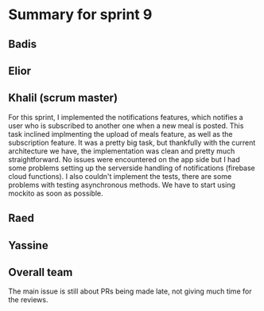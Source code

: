 # Summary for sprint 9

## Badis
## Elior
## Khalil (scrum master) 
For this sprint, I implemented the notifications features, which notifies a user who is subscribed to another one when a new meal is posted. This task inclined implmenting the upload of meals feature, as well as the subscription feature. 
It was a pretty big task, but thankfully with the current architecture we have, the implementation was clean and pretty much straightforward. 
No issues were encountered on the app side but I had some problems setting up the serverside handling of notifications (firebase cloud functions).
I also couldn't implement the tests, there are some problems with testing asynchronous methods. We have to start using mockito as soon as possible.
## Raed 
## Yassine 
## Overall team
The main issue is still about PRs being made late, not giving much time for the reviews. 
